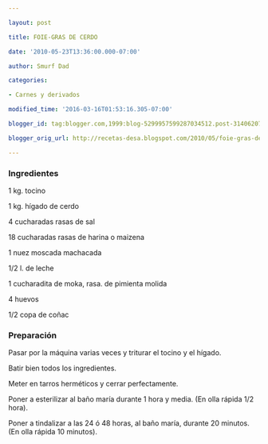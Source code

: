 ```yaml
---

layout: post

title: FOIE-GRAS DE CERDO

date: '2010-05-23T13:36:00.000-07:00'

author: Smurf Dad

categories:

- Carnes y derivados

modified_time: '2016-03-16T01:53:16.305-07:00'

blogger_id: tag:blogger.com,1999:blog-5299957599287034512.post-3140620735818100466

blogger_orig_url: http://recetas-desa.blogspot.com/2010/05/foie-gras-de-cerdo.html

---
```


<h3>Ingredientes</h3>

1 kg. tocino

1 kg. hígado de cerdo

4 cucharadas rasas de sal

18 cucharadas rasas de harina o maizena

1 nuez moscada machacada

1/2 l. de leche

1 cucharadita de moka, rasa. de pimienta molida

4 huevos

1/2 copa de coñac

<h3>Preparación</h3>

Pasar por la máquina varias veces y triturar el tocino y el hígado.

Batir bien todos los ingredientes.

Meter en tarros herméticos y cerrar perfectamente.

Poner a esterilizar al baño maría durante 1 hora y media. (En olla rápida 1/2 hora).

Poner a tindalizar a las 24 ó 48 horas, al baño maría, durante 20 minutos. (En olla rápida 10 minutos).

